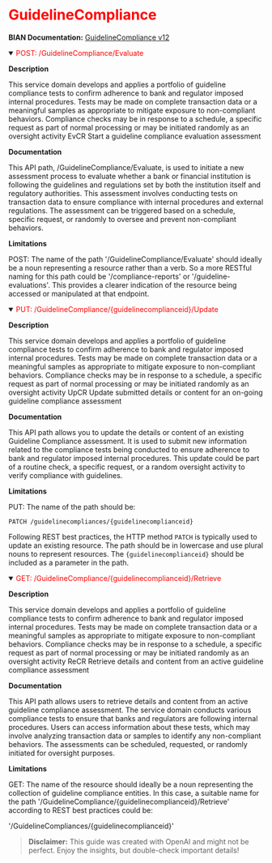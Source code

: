 <h1 style='color:red;'>GuidelineCompliance</h1>

**BIAN Documentation:** [GuidelineCompliance v12](https://app.swaggerhub.com/apis/BIAN-3/GuidelineCompliance/12.0.0)

<details open>
  <summary><span style='color:red;'>POST: /GuidelineCompliance/Evaluate</span></summary>

  **Description**

  This service domain develops and applies a portfolio of guideline compliance tests to confirm adherence to bank and regulator imposed internal procedures. Tests may be made on complete transaction data or a meaningful samples as appropriate to mitigate exposure to non-compliant behaviors. Compliance checks may be in response to a schedule, a specific request as part of normal processing or may be initiated randomly as an oversight activity EvCR Start a guideline compliance evaluation assessment

  **Documentation**

  This API path, /GuidelineCompliance/Evaluate, is used to initiate a new assessment process to evaluate whether a bank or financial institution is following the guidelines and regulations set by both the institution itself and regulatory authorities. This assessment involves conducting tests on transaction data to ensure compliance with internal procedures and external regulations. The assessment can be triggered based on a schedule, specific request, or randomly to oversee and prevent non-compliant behaviors.

  **Limitations**

  POST: The name of the path '/GuidelineCompliance/Evaluate' should ideally be a noun representing a resource rather than a verb. So a more RESTful naming for this path could be '/compliance-reports' or '/guideline-evaluations'. This provides a clearer indication of the resource being accessed or manipulated at that endpoint.

</details>

<details open>
  <summary><span style='color:red;'>PUT: /GuidelineCompliance/{guidelinecomplianceid}/Update</span></summary>

  **Description**

  This service domain develops and applies a portfolio of guideline compliance tests to confirm adherence to bank and regulator imposed internal procedures. Tests may be made on complete transaction data or a meaningful samples as appropriate to mitigate exposure to non-compliant behaviors. Compliance checks may be in response to a schedule, a specific request as part of normal processing or may be initiated randomly as an oversight activity UpCR Update submitted details or content for an on-going guideline compliance assessment

  **Documentation**

  This API path allows you to update the details or content of an existing Guideline Compliance assessment. It is used to submit new information related to the compliance tests being conducted to ensure adherence to bank and regulator imposed internal procedures. This update could be part of a routine check, a specific request, or a random oversight activity to verify compliance with guidelines.

  **Limitations**

  PUT: The name of the path should be:

```
PATCH /guidelinecompliances/{guidelinecomplianceid}
```

Following REST best practices, the HTTP method `PATCH` is typically used to update an existing resource. The path should be in lowercase and use plural nouns to represent resources. The `{guidelinecomplianceid}` should be included as a parameter in the path.

</details>

<details open>
  <summary><span style='color:red;'>GET: /GuidelineCompliance/{guidelinecomplianceid}/Retrieve</span></summary>

  **Description**

  This service domain develops and applies a portfolio of guideline compliance tests to confirm adherence to bank and regulator imposed internal procedures. Tests may be made on complete transaction data or a meaningful samples as appropriate to mitigate exposure to non-compliant behaviors. Compliance checks may be in response to a schedule, a specific request as part of normal processing or may be initiated randomly as an oversight activity ReCR Retrieve details and content from an active guideline compliance assessment

  **Documentation**

  This API path allows users to retrieve details and content from an active guideline compliance assessment. The service domain conducts various compliance tests to ensure that banks and regulators are following internal procedures. Users can access information about these tests, which may involve analyzing transaction data or samples to identify any non-compliant behaviors. The assessments can be scheduled, requested, or randomly initiated for oversight purposes.

  **Limitations**

  GET: The name of the resource should ideally be a noun representing the collection of guideline compliance entities. In this case, a suitable name for the path '/GuidelineCompliance/{guidelinecomplianceid}/Retrieve' according to REST best practices could be:

'/GuidelineCompliances/{guidelinecomplianceid}'

</details>

> **Disclaimer:** This guide was created with OpenAI and might not be perfect. Enjoy the insights, but double-check important details!
